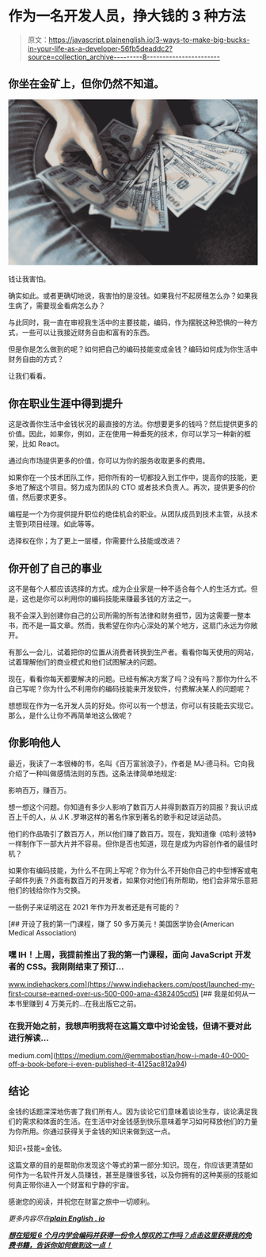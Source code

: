 # 作为一名开发人员，挣大钱的 3 种方法

> 原文：<https://javascript.plainenglish.io/3-ways-to-make-big-bucks-in-your-life-as-a-developer-56fb5deaddc2?source=collection_archive---------8----------------------->

## 你坐在金矿上，但你仍然不知道。

![](img/6e426c95b0508806fab6899f2e37f831.png)

钱让我害怕。

确实如此。或者更确切地说，我害怕的是没钱。如果我付不起房租怎么办？如果我生病了，需要现金看病怎么办？

与此同时，我一直在审视我生活中的主要技能，编码，作为摆脱这种恐惧的一种方式，一些可以让我接近财务自由和富有的东西。

但是你是怎么做到的呢？如何把自己的编码技能变成金钱？编码如何成为你生活中财务自由的方式？

让我们看看。

## 你在职业生涯中得到提升

这是改善你生活中金钱状况的最直接的方法。你想要更多的钱吗？然后提供更多的价值。因此，如果你，例如，正在使用一种垂死的技术，你可以学习一种新的框架，比如 React。

通过向市场提供更多的价值，你可以为你的服务收取更多的费用。

如果你在一个技术团队工作，把你所有的一切都投入到工作中，提高你的技能，更多地了解这个项目。努力成为团队的 CTO 或者技术负责人。再次，提供更多的价值，然后要求更多。

编程是一个为你提供提升职位的绝佳机会的职业。从团队成员到技术主管，从技术主管到项目经理。如此等等。

选择权在你；为了更上一层楼，你需要什么技能或改进？

## 你开创了自己的事业

这不是每个人都应该选择的方式。成为企业家是一种不适合每个人的生活方式。但是，这也是你可以利用你的编码技能来赚最多钱的方法之一。

我不会深入到创建你自己的公司所需的所有法律和财务细节，因为这需要一整本书，而不是一篇文章。然而，我希望在你内心深处的某个地方，这扇门永远为你敞开。

有那么一会儿，试着把你的位置从消费者转换到生产者。看看你每天使用的网站，试着理解他们的商业模式和他们试图解决的问题。

现在，看看你每天都要解决的问题。已经有解决方案了吗？没有吗？那你为什么不自己写呢？你为什么不利用你的编码技能来开发软件，付费解决某人的问题呢？

想想现在作为一名开发人员的好处。你可以有一个想法，你可以有技能去实现它。那么，是什么让你不再简单地这么做呢？

## 你影响他人

最近，我读了一本很棒的书，名叫《百万富翁浪子》，作者是 MJ·德马科。它向我介绍了一种叫做感情法则的东西。这条法律简单地规定:

影响百万，赚百万。

想一想这个问题。你知道有多少人影响了数百万人并得到数百万的回报？我认识成百上千的人，从 J.K .罗琳这样的著名作家到著名的歌手和足球运动员。

他们的作品吸引了数百万人，所以他们赚了数百万。现在，我知道像《哈利·波特》一样制作下一部大片并不容易。但你是否也知道，现在是成为内容创作者的最佳时机？

如果你有编码技能，为什么不在网上写呢？你为什么不开始你自己的中型博客或电子邮件列表？外面有数百万的开发者，如果你对他们有所帮助，他们会非常乐意把他们的钱给你作为交换。

一些例子来证明这在 2021 年作为开发者还是有可能的？

[](https://www.indiehackers.com/post/launched-my-first-course-earned-over-us-500-000-ama-4382405cd5) [## 开设了我的第一门课程，赚了 50 多万美元！美国医学协会(American Medical Association)

### 嘿 IH！上周，我提前推出了我的第一门课程，面向 JavaScript 开发者的 CSS。我刚刚结束了预订…

www.indiehackers.com](https://www.indiehackers.com/post/launched-my-first-course-earned-over-us-500-000-ama-4382405cd5) [](https://medium.com/@emmabostian/how-i-made-40-000-off-a-book-before-i-even-published-it-4125ac812a94) [## 我是如何从一本书里赚到 4 万美元的…在我出版它之前。

### 在我开始之前，我想声明我将在这篇文章中讨论金钱，但请不要对此进行解读…

medium.com](https://medium.com/@emmabostian/how-i-made-40-000-off-a-book-before-i-even-published-it-4125ac812a94) 

## 结论

金钱的话题深深地伤害了我们所有人。因为谈论它们意味着谈论生存，谈论满足我们的需求和体面的生活。在生活中对金钱感到快乐意味着学习如何释放他们的力量为你所用。你通过获得关于金钱的知识来做到这一点。

知识+技能=金钱。

这篇文章的目的是帮助你发现这个等式的第一部分:知识。现在，你应该更清楚如何作为一名软件开发人员赚钱，甚至是赚很多钱，以及你拥有的这种美丽的技能如何真正带你进入一个财富和宁静的宇宙。

感谢您的阅读，并祝您在财富之旅中一切顺利。

*更多内容尽在*[***plain English . io***](http://plainenglish.io)

[***想在短短 6 个月内学会编码并获得一份令人惊叹的工作吗？点击这里获得我的免费书籍，告诉你如何做到这一点！***](https://astounding-motivator-3764.ck.page/b922e9420e)